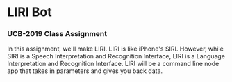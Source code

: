 <h1> LIRI Bot </h1>
<h3>UCB-2019 Class Assignment</h3>
<p>
    In this assignment, we'll make LIRI. LIRI is like iPhone's SIRI. However, while SIRI is a Speech Interpretation and Recognition Interface, LIRI is a Language Interpretation and Recognition Interface. LIRI will be a command line node app that takes in parameters and gives you back data.
</p>
